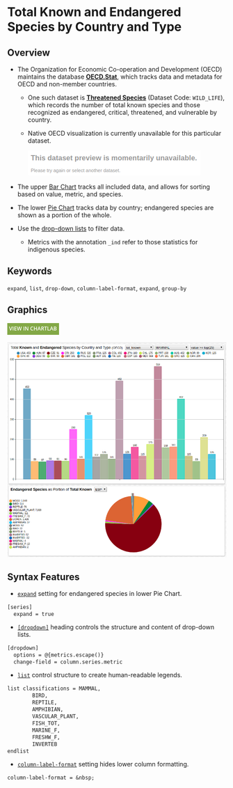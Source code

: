 # Total Known and Endangered Species by Country and Type

## Overview

* The Organization for Economic Co-operation and Development (OECD) maintains the database [**OECD.Stat**](https://stats.oecd.org/), which tracks data and metadata for OECD and non-member countries.
  * One such dataset is [**Threatened Species**](https://stats.oecd.org/Index.aspx?DataSetCode=WILD_LIFE) (Dataset Code: `WILD_LIFE`), which records the number of total known species and those recognized as endangered, critical, threatened, and vulnerable by country.
  * Native OECD visualization is currently unavailable for this particular dataset.

    ![](./images/ea-1.png)

* The upper [Bar Chart](https://axibase.com/docs/charts/widgets/bar-chart/) tracks all included data, and allows for sorting based on value, metric, and species.
* The lower [Pie Chart](https://axibase.com/docs/charts/widgets/pie-chart/) tracks data by country; endangered species are shown as a portion of the whole.
* Use the [drop-down lists](https://axibase.com/docs/charts/configuration/drop-down-lists.html) to filter data.
  * Metrics with the annotation `_ind` refer to those statistics for indigenous species.

## Keywords

`expand`, `list`, `drop-down`, `column-label-format`, `expand`, `group-by`

## Graphics

[![](../../research/images/new-button.png)](https://apps.axibase.com/chartlab/4531593b#fullscreen)

![](./images/ea-2.png)

## Syntax Features

* [`expand`](https://axibase.com/docs/charts/widgets/pie-chart/#expand) setting for endangered species in lower Pie Chart.

```ls
[series]
  expand = true
```

* [`[dropdown]`](https://axibase.com/docs/charts/configuration/drop-down-lists.html#drop-down-lists) heading controls the structure and content of drop-down lists.

```ls
[dropdown]
  options = @{metrics.escape()}
  change-field = column.series.metric
```

* [`list`](https://axibase.com/docs/charts/syntax/control-structures.html#list) control structure to create human-readable legends.

```ls
list classifications = MAMMAL,
        BIRD,
        REPTILE,
        AMPHIBIAN,
        VASCULAR_PLANT,
        FISH_TOT,
        MARINE_F,
        FRESHW_F,
        INVERTEB
endlist
```

* [`column-label-format`](https://axibase.com/docs/charts/widgets/bar-chart/#column-label-format) setting hides lower column formatting.

```ls
column-label-format = &nbsp;
```